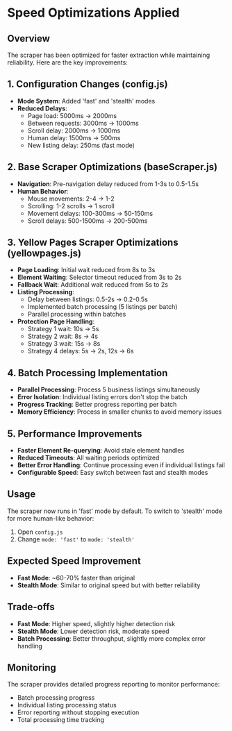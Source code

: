 # Speed Optimizations Applied

## Overview
The scraper has been optimized for faster extraction while maintaining reliability. Here are the key improvements:

## 1. Configuration Changes (config.js)
- **Mode System**: Added 'fast' and 'stealth' modes
- **Reduced Delays**: 
  - Page load: 5000ms → 2000ms
  - Between requests: 3000ms → 1000ms
  - Scroll delay: 2000ms → 1000ms
  - Human delay: 1500ms → 500ms
  - New listing delay: 250ms (fast mode)

## 2. Base Scraper Optimizations (baseScraper.js)
- **Navigation**: Pre-navigation delay reduced from 1-3s to 0.5-1.5s
- **Human Behavior**: 
  - Mouse movements: 2-4 → 1-2
  - Scrolling: 1-2 scrolls → 1 scroll
  - Movement delays: 100-300ms → 50-150ms
  - Scroll delays: 500-1500ms → 200-500ms

## 3. Yellow Pages Scraper Optimizations (yellowpages.js)
- **Page Loading**: Initial wait reduced from 8s to 3s
- **Element Waiting**: Selector timeout reduced from 3s to 2s
- **Fallback Wait**: Additional wait reduced from 5s to 2s
- **Listing Processing**: 
  - Delay between listings: 0.5-2s → 0.2-0.5s
  - Implemented batch processing (5 listings per batch)
  - Parallel processing within batches
- **Protection Page Handling**:
  - Strategy 1 wait: 10s → 5s
  - Strategy 2 wait: 8s → 4s
  - Strategy 3 wait: 15s → 8s
  - Strategy 4 delays: 5s → 2s, 12s → 6s

## 4. Batch Processing Implementation
- **Parallel Processing**: Process 5 business listings simultaneously
- **Error Isolation**: Individual listing errors don't stop the batch
- **Progress Tracking**: Better progress reporting per batch
- **Memory Efficiency**: Process in smaller chunks to avoid memory issues

## 5. Performance Improvements
- **Faster Element Re-querying**: Avoid stale element handles
- **Reduced Timeouts**: All waiting periods optimized
- **Better Error Handling**: Continue processing even if individual listings fail
- **Configurable Speed**: Easy switch between fast and stealth modes

## Usage
The scraper now runs in 'fast' mode by default. To switch to 'stealth' mode for more human-like behavior:

1. Open `config.js`
2. Change `mode: 'fast'` to `mode: 'stealth'`

## Expected Speed Improvement
- **Fast Mode**: ~60-70% faster than original
- **Stealth Mode**: Similar to original speed but with better reliability

## Trade-offs
- **Fast Mode**: Higher speed, slightly higher detection risk
- **Stealth Mode**: Lower detection risk, moderate speed
- **Batch Processing**: Better throughput, slightly more complex error handling

## Monitoring
The scraper provides detailed progress reporting to monitor performance:
- Batch processing progress
- Individual listing processing status
- Error reporting without stopping execution
- Total processing time tracking
